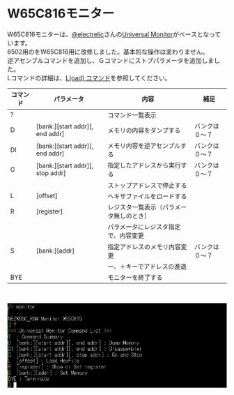 # W65C816モニター

W65C816モニターは、[@electrelic](https://x.com/electrelic)さんの[Universal Monitor](https://electrelic.com/electrelic/node/1317)がベースとなっています。<br>
6502用のをW65C816用に改修しました。基本的な操作は変わりません。<br>
逆アセンブルコマンドを追加し、Ｇコマンドにストプパラメータを追加しました。<br>
Lコマンドの詳細は、[L(oad) コマンド](https://electrelic.com/electrelic/node/1332)を参照してください。<br>

| コマンド | パラメータ | 内容 |補足|
|---------|-----------|------|----|
| ?  | |コマンド一覧表示|
D | [bank:][start addr][, end addr] | メモリの内容をダンプする|バンクは０～７
DI | [bank:][start addr][, end addr] | メモリ内容を逆アセンブルする|バンクは０～７
G | [bank:][start addr][, stop addr] | 指定したアドレスから実行する|バンクは０～７
　| |ストップアドレスで停止する
L | [offset] | ヘキサファイルをロードする
R | [register] | レジスタ一覧表示（パラメータ無しのとき）
　|| パラメータにレジスタ指定で、内容変更
S | [bank:][addr] | 指定アドレスのメモリ内容変更|バンクは０～７
　||ー、＋キーでアドレスの進退
BYE || モニターを終了する
<br>

![](../photo/mon16cmd.png)
